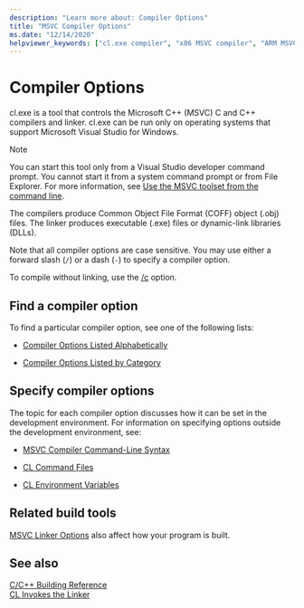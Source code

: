 ```yaml
---
description: "Learn more about: Compiler Options"
title: "MSVC Compiler Options"
ms.date: "12/14/2020"
helpviewer_keywords: ["cl.exe compiler", "x86 MSVC compiler", "ARM MSVC compiler", "compiler options, C++", "x64 MSVC compiler"]
---
```

# Compiler Options

cl.exe is a tool that controls the Microsoft C++ (MSVC) C and C++ compilers and linker. cl.exe can be run only on operating systems that support Microsoft Visual Studio for Windows.

> [!NOTE]
> You can start this tool only from a Visual Studio developer command prompt. You cannot start it from a system command prompt or from File Explorer. For more information, see [Use the MSVC toolset from the command line](../building-on-the-command-line.md).

The compilers produce Common Object File Format (COFF) object (.obj) files. The linker produces executable (.exe) files or dynamic-link libraries (DLLs).

Note that all compiler options are case sensitive. You may use either a forward slash (`/`) or a dash (`-`) to specify a compiler option.

To compile without linking, use the [/c](c-compile-without-linking.md) option.

## Find a compiler option

To find a particular compiler option, see one of the following lists:

- [Compiler Options Listed Alphabetically](compiler-options-listed-alphabetically.md)

- [Compiler Options Listed by Category](compiler-options-listed-by-category.md)

## Specify compiler options

The topic for each compiler option discusses how it can be set in the development environment. For information on specifying options outside the development environment, see:

- [MSVC Compiler Command-Line Syntax](compiler-command-line-syntax.md)

- [CL Command Files](cl-command-files.md)

- [CL Environment Variables](cl-environment-variables.md)

## Related build tools

[MSVC Linker Options](linker-options.md) also affect how your program is built.

## See also

[C/C++ Building Reference](c-cpp-building-reference.md)<br/>
[CL Invokes the Linker](cl-invokes-the-linker.md)

